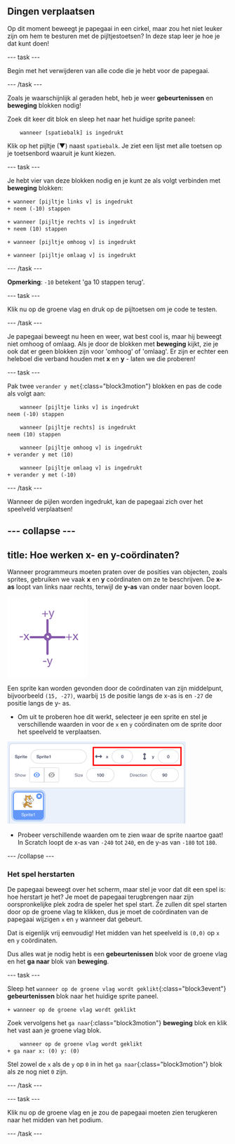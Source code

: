 ## Dingen verplaatsen

Op dit moment beweegt je papegaai in een cirkel, maar zou het niet leuker zijn om hem te besturen met de pijltjestoetsen? In deze stap leer je hoe je dat kunt doen!

--- task ---

Begin met het verwijderen van alle code die je hebt voor de papegaai.

--- /task ---

Zoals je waarschijnlijk al geraden hebt, heb je weer **gebeurtenissen** en **beweging** blokken nodig!


Zoek dit keer dit blok en sleep het naar het huidige sprite paneel:

```blocks3
    wanneer [spatiebalk] is ingedrukt
```

Klik op het pijltje (▼) naast `spatiebalk`. Je ziet een lijst met alle toetsen op je toetsenbord waaruit je kunt kiezen.

--- task ---

Je hebt vier van deze blokken nodig en je kunt ze als volgt verbinden met **beweging** blokken:

```blocks3
+ wanneer [pijltje links v] is ingedrukt
+ neem (-10) stappen
```

```blocks3
+ wanneer [pijltje rechts v] is ingedrukt
+ neem (10) stappen
```

```blocks3
+ wanneer [pijltje omhoog v] is ingedrukt
```

```blocks3
+ wanneer [pijltje omlaag v] is ingedrukt
```

--- /task ---

**Opmerking**: `-10` betekent 'ga 10 stappen terug'.

--- task ---

Klik nu op de groene vlag en druk op de pijltoetsen om je code te testen.

--- /task ---

Je papegaai beweegt nu heen en weer, wat best cool is, maar hij beweegt niet omhoog of omlaag. Als je door de blokken met **beweging** kijkt, zie je ook dat er geen blokken zijn voor 'omhoog' of 'omlaag'. Er zijn er echter een heleboel die verband houden met **x** en **y** - laten we die proberen!

--- task ---

Pak twee `verander y met`{:class="block3motion"} blokken en pas de code als volgt aan:

```blocks3
    wanneer [pijltje links v] is ingedrukt
neem (-10) stappen
```

```blocks3
    wanneer [pijltje rechts] is ingedrukt
neem (10) stappen
```

```blocks3
    wanneer [pijltje omhoog v] is ingedrukt
+ verander y met (10)
```

```blocks3
    wanneer [pijltje omlaag v] is ingedrukt
+ verander y met (-10)
```

--- /task ---

Wanneer de pijlen worden ingedrukt, kan de papegaai zich over het speelveld verplaatsen!

--- collapse ---
---
title: Hoe werken x- en y-coördinaten?
---

Wanneer programmeurs moeten praten over de posities van objecten, zoals sprites, gebruiken we vaak **x** en **y** coördinaten om ze te beschrijven. De **x-as** loopt van links naar rechts, terwijl de **y-as** van onder naar boven loopt.

![](images/moving3.png)

Een sprite kan worden gevonden door de coördinaten van zijn middelpunt, bijvoorbeeld `(15, -27)`, waarbij `15` de positie langs de x-as is en `-27` de positie langs de y- as.

+ Om uit te proberen hoe dit werkt, selecteer je een sprite en stel je verschillende waarden in voor de `x` en `y` coördinaten om de sprite door het speelveld te verplaatsen.

![](images/xycoords.png)

+  Probeer verschillende waarden om te zien waar de sprite naartoe gaat! In Scratch loopt de x-as van `-240` tot `240`, en de y-as van `-180` tot `180`.

--- /collapse ---

### Het spel herstarten

De papegaai beweegt over het scherm, maar stel je voor dat dit een spel is: hoe herstart je het? Je moet de papegaai terugbrengen naar zijn oorspronkelijke plek zodra de speler het spel start. Ze zullen dit spel starten door op de groene vlag te klikken, dus je moet de coördinaten van de papegaai wijzigen `x` en `y` wanneer dat gebeurt.

Dat is eigenlijk vrij eenvoudig! Het midden van het speelveld is `(0,0)` op `x` en `y` coördinaten.

Dus alles wat je nodig hebt is een **gebeurtenissen** blok voor de groene vlag en het **ga naar** blok van **beweging**.

--- task ---

Sleep het `wanneer op de groene vlag wordt geklikt`{:class="block3event"} **gebeurtenissen** blok naar het huidige sprite paneel.

```blocks3
+ wanneer op de groene vlag wordt geklikt
```

Zoek vervolgens het `ga naar`{:class="block3motion"} **beweging** blok en klik het vast aan je groene vlag blok.

```blocks3
    wanneer op de groene vlag wordt geklikt
+ ga naar x: (0) y: (0)
```

Stel zowel de `x` als de `y` op `0` in in het `ga naar`{:class="block3motion"} blok als ze nog niet `0` zijn.

--- /task ---

--- task ---

 Klik nu op de groene vlag en je zou de papegaai moeten zien terugkeren naar het midden van het podium.

--- /task ---
